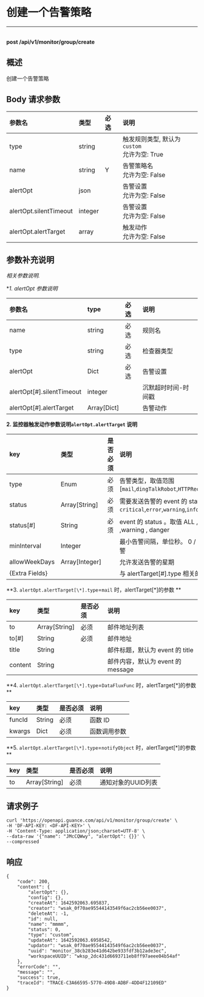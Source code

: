 # 创建一个告警策略

---

<br />**post /api/v1/monitor/group/create**

## 概述
创建一个告警策略




## Body 请求参数

| 参数名        | 类型     | 必选   | 说明              |
|:-----------|:-------|:-----|:----------------|
| type | string |  | 触发规则类型, 默认为`custom`<br>允许为空: True <br> |
| name | string | Y | 告警策略名<br>允许为空: False <br> |
| alertOpt | json |  | 告警设置<br>允许为空: False <br> |
| alertOpt.silentTimeout | integer |  | 告警设置<br>允许为空: False <br> |
| alertOpt.alertTarget | array |  | 触发动作<br>允许为空: False <br> |

## 参数补充说明


*相关参数说明.*

**1. alertOpt 参数说明*

| 参数名 | type| 必选 | 说明|
| :---- | :-- | :--- | :------- |
| name   | string | 必选 | 规则名|
| type   | string | 必选 | 检查器类型 |
| alertOpt  | Dict | 必选 | 告警设置|
| alertOpt[#].silentTimeout | integer | | 沉默超时时间-时间戳|
| alertOpt[#].alertTarget       | Array[Dict] | | 告警动作|


**2. 监控器触发动作参数说明`alertOpt.alertTarget` 说明**

| key | 类型 | 是否必须 | 说明 |
| :---- | :--- | :---- | :---- |
| type | Enum | 必须 | 告警类型，取值范围[`mail`,`dingTalkRobot`,`HTTPRequest`,`DataFluxFunc`] |
| status | Array[String] | 必须 | 需要发送告警的 event 的 status 值, `critical`,`error`,`warning`,`info`,`ok`, `ALL` |
| status[#] | String | 必须 | event 的 status 。取值 ALL , primary , ok , info ,warning , danger |
| minInterval | Integer | | 最⼩告警间隔，单位秒。 0 / null 表示始终发送告警 |
| allowWeekDays | Array[Integer] | | 允许发送告警的星期 |
| \{Extra Fields\} | | | 与 alertTarget[#].type 相关的额外字段，⻅下⽂ |


**3. `alertOpt.alertTarget[\*].type`=`mail` 时，alertTarget[\*]的参数 **

| key     | 类型          | 是否必须 | 说明 |
| :------ | :------------ | :------- | :-------- |
| to      | Array[String] | 必须 | 邮件地址列表                      |
| to[#]   | String        | 必须 | 邮件地址                          |
| title   | String        |      | 邮件标题，默认为 event 的 title   |
| content | String        |      | 邮件内容，默认为 event 的 message |

**4. `alertOpt.alertTarget[\*].type`=`DataFluxFunc` 时，alertTarget[\*]的参数 **

| key    | 类型   | 是否必须 | 说明         |
| :----- | :----- | :------- | :----------- |
| funcId | String | 必须     | 函数 ID      |
| kwargs | Dict   | 必须     | 函数调⽤参数 |

**5. `alertOpt.alertTarget[\*].type`=`notifyObject` 时，alertTarget[\*]的参数 **

| key      | 类型   | 是否必须 | 说明    |
| :------- | :----- | :------- | :------------------ |
| to  | Array[String] | 必须    | 通知对象的UUID列表 |




## 请求例子
```shell
curl 'https://openapi.guance.com/api/v1/monitor/group/create' \
-H 'DF-API-KEY: <DF-API-KEY>' \
-H 'Content-Type: application/json;charset=UTF-8' \
--data-raw '{"name": "JMcCQWwy", "alertOpt": {}}' \
--compressed 
```




## 响应
```shell
{
    "code": 200,
    "content": {
        "alertOpt": {},
        "config": {},
        "createAt": 1642592063.695837,
        "creator": "wsak_0f70ae95544143549f6ac2cb56ee0037",
        "deleteAt": -1,
        "id": null,
        "name": "mmmm",
        "status": 0,
        "type": "custom",
        "updateAt": 1642592063.6958542,
        "updator": "wsak_0f70ae95544143549f6ac2cb56ee0037",
        "uuid": "monitor_38cb283e41d642be933fdf3b12ade3ec",
        "workspaceUUID": "wksp_2dc431d6693711eb8ff97aeee04b54af"
    },
    "errorCode": "",
    "message": "",
    "success": true,
    "traceId": "TRACE-C3A66595-5770-49D8-ADBF-4DD4F12109ED"
} 
```




